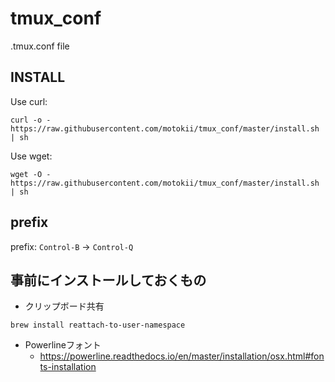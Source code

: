 # tmux_conf
.tmux.conf file

## INSTALL  
Use curl:

    curl -o - https://raw.githubusercontent.com/motokii/tmux_conf/master/install.sh | sh

  
Use wget:  

    wget -O - https://raw.githubusercontent.com/motokii/tmux_conf/master/install.sh | sh

## prefix
prefix: `Control-B` -> `Control-Q`

## 事前にインストールしておくもの
- クリップボード共有
``` shell
brew install reattach-to-user-namespace
```
- Powerlineフォント
  - https://powerline.readthedocs.io/en/master/installation/osx.html#fonts-installation




